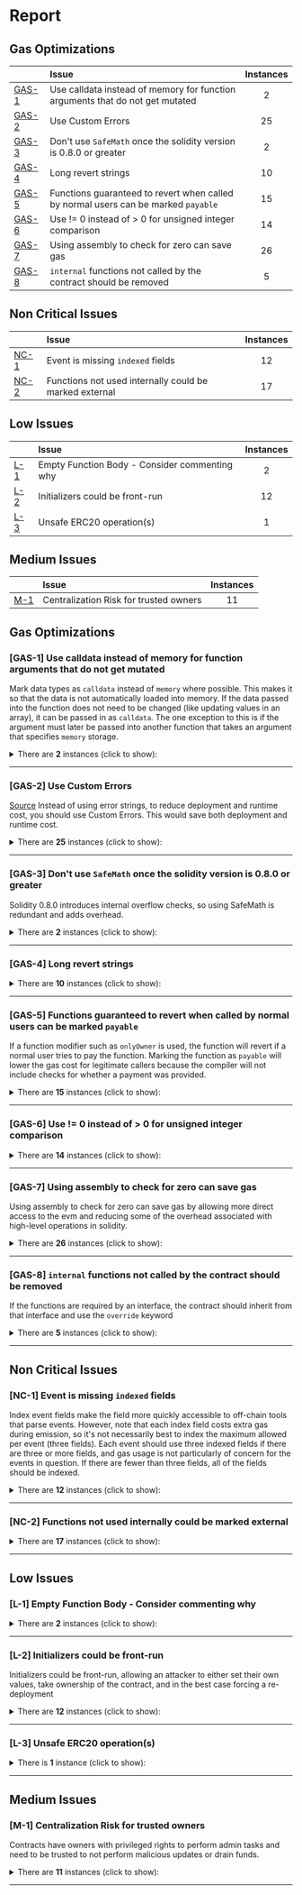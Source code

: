 # Report


## Gas Optimizations


| |Issue|Instances|
|-|:-|:-:|
| [GAS-1](#GAS-1) | Use calldata instead of memory for function arguments that do not get mutated | 2 |
| [GAS-2](#GAS-2) | Use Custom Errors | 25 |
| [GAS-3](#GAS-3) | Don't use `SafeMath` once the solidity version is 0.8.0 or greater | 2 |
| [GAS-4](#GAS-4) | Long revert strings | 10 |
| [GAS-5](#GAS-5) | Functions guaranteed to revert when called by normal users can be marked `payable` | 15 |
| [GAS-6](#GAS-6) | Use != 0 instead of > 0 for unsigned integer comparison | 14 |
| [GAS-7](#GAS-7) | Using assembly to check for zero can save gas | 26 |
| [GAS-8](#GAS-8) | `internal` functions not called by the contract should be removed | 5 |


## Non Critical Issues


| |Issue|Instances|
|-|:-|:-:|
| [NC-1](#NC-1) | Event is missing `indexed` fields | 12 |
| [NC-2](#NC-2) | Functions not used internally could be marked external | 17 |


## Low Issues


| |Issue|Instances|
|-|:-|:-:|
| [L-1](#L-1) | Empty Function Body - Consider commenting why | 2 |
| [L-2](#L-2) | Initializers could be front-run | 12 |
| [L-3](#L-3) | Unsafe ERC20 operation(s) | 1 |


## Medium Issues


| |Issue|Instances|
|-|:-|:-:|
| [M-1](#M-1) | Centralization Risk for trusted owners | 11 |



## Gas Optimizations


<a name="GAS-1"></a> 
### [GAS-1] Use calldata instead of memory for function arguments that do not get mutated
Mark data types as `calldata` instead of `memory` where possible. This makes it so that the data is not automatically loaded into memory. If the data passed into the function does not need to be changed (like updating values in an array), it can be passed in as `calldata`. The one exception to this is if the argument must later be passed into another function that takes an argument that specifies `memory` storage.

<details>

<summary>
There are <b>2</b> instances (click to show):
</summary>

```solidity
File: contracts/treasury/Treasury.sol

18:         address[] memory proposers,

19:         address[] memory executors,

```
[#L18](https://github.com/code-423n4/2023-08-livepeer/blob/a3d801fa4690119b6f96aeb5508e58d752bda5bc/contracts/treasury/Treasury.sol#L18) [#L19](https://github.com/code-423n4/2023-08-livepeer/blob/a3d801fa4690119b6f96aeb5508e58d752bda5bc/contracts/treasury/Treasury.sol#L19) 

</details>

---

<a name="GAS-2"></a> 
### [GAS-2] Use Custom Errors
[Source](https://blog.soliditylang.org/2021/04/21/custom-errors/)
Instead of using error strings, to reduce deployment and runtime cost, you should use Custom Errors. This would save both deployment and runtime cost.

<details>

<summary>
There are <b>25</b> instances (click to show):
</summary>

```solidity
File: contracts/bonding/BondingManager.sol

253:         require(isValidUnbondingLock(msg.sender, _unbondingLockId), "invalid unbonding lock ID");

279:         require(_recipient != address(0), "invalid recipient");

281:         require(fees >= _amount, "insufficient fees to withdraw");

310:         require(isRegisteredTranscoder(_transcoder), "transcoder must be registered");

491:         require(!roundsManager().currentRoundLocked(), "can't update transcoder params, current round is locked");

492:         require(MathUtils.validPerc(_rewardCut), "invalid rewardCut percentage");

493:         require(MathUtils.validPerc(_feeShare), "invalid feeShare percentage");

494:         require(isRegisteredTranscoder(msg.sender), "transcoder must be registered");

563:                 require(_to != _owner, "INVALID_DELEGATE");

565:                 require(currentDelegate == _to, "INVALID_DELEGATE_CHANGE");

582:             require(!isRegisteredTranscoder(_owner), "registered transcoders can't delegate towards other addresses");

606:         require(delegationAmount > 0, "delegation amount must be greater than 0");

722:             require(oldDelDelegate != _delegator, "INVALID_DELEGATOR");

750:         require(delegatorStatus(msg.sender) == DelegatorStatus.Bonded, "caller must be bonded");

754:         require(_amount > 0, "unbond amount must be greater than 0");

755:         require(_amount <= del.bondedAmount, "amount is greater than bonded amount");

801:         require(delegatorStatus(msg.sender) != DelegatorStatus.Unbonded, "caller must be bonded");

824:         require(delegatorStatus(msg.sender) == DelegatorStatus.Unbonded, "caller must be unbonded");

850:         require(isActiveTranscoder(msg.sender), "caller must be an active transcoder");

1177:         require(PreciseMathUtils.validPerc(_cutRate), "_cutRate is invalid precise percentage");

1573:         require(isValidUnbondingLock(_delegator, _unbondingLockId), "invalid unbonding lock ID");

1652:         require(msg.sender == controller.getContract(keccak256("TicketBroker")), "caller must be TicketBroker");

1656:         require(msg.sender == controller.getContract(keccak256("RoundsManager")), "caller must be RoundsManager");

1660:         require(msg.sender == controller.getContract(keccak256("Verifier")), "caller must be Verifier");

1664:         require(roundsManager().currentRoundInitialized(), "current round is not initialized");

```
[#L253](https://github.com/code-423n4/2023-08-livepeer/blob/a3d801fa4690119b6f96aeb5508e58d752bda5bc/contracts/bonding/BondingManager.sol#L253) [#L279](https://github.com/code-423n4/2023-08-livepeer/blob/a3d801fa4690119b6f96aeb5508e58d752bda5bc/contracts/bonding/BondingManager.sol#L279) [#L281](https://github.com/code-423n4/2023-08-livepeer/blob/a3d801fa4690119b6f96aeb5508e58d752bda5bc/contracts/bonding/BondingManager.sol#L281) [#L310](https://github.com/code-423n4/2023-08-livepeer/blob/a3d801fa4690119b6f96aeb5508e58d752bda5bc/contracts/bonding/BondingManager.sol#L310) [#L491](https://github.com/code-423n4/2023-08-livepeer/blob/a3d801fa4690119b6f96aeb5508e58d752bda5bc/contracts/bonding/BondingManager.sol#L491) [#L492](https://github.com/code-423n4/2023-08-livepeer/blob/a3d801fa4690119b6f96aeb5508e58d752bda5bc/contracts/bonding/BondingManager.sol#L492) [#L493](https://github.com/code-423n4/2023-08-livepeer/blob/a3d801fa4690119b6f96aeb5508e58d752bda5bc/contracts/bonding/BondingManager.sol#L493) [#L494](https://github.com/code-423n4/2023-08-livepeer/blob/a3d801fa4690119b6f96aeb5508e58d752bda5bc/contracts/bonding/BondingManager.sol#L494) [#L563](https://github.com/code-423n4/2023-08-livepeer/blob/a3d801fa4690119b6f96aeb5508e58d752bda5bc/contracts/bonding/BondingManager.sol#L563) [#L565](https://github.com/code-423n4/2023-08-livepeer/blob/a3d801fa4690119b6f96aeb5508e58d752bda5bc/contracts/bonding/BondingManager.sol#L565) [#L582](https://github.com/code-423n4/2023-08-livepeer/blob/a3d801fa4690119b6f96aeb5508e58d752bda5bc/contracts/bonding/BondingManager.sol#L582) [#L606](https://github.com/code-423n4/2023-08-livepeer/blob/a3d801fa4690119b6f96aeb5508e58d752bda5bc/contracts/bonding/BondingManager.sol#L606) [#L722](https://github.com/code-423n4/2023-08-livepeer/blob/a3d801fa4690119b6f96aeb5508e58d752bda5bc/contracts/bonding/BondingManager.sol#L722) [#L750](https://github.com/code-423n4/2023-08-livepeer/blob/a3d801fa4690119b6f96aeb5508e58d752bda5bc/contracts/bonding/BondingManager.sol#L750) [#L754](https://github.com/code-423n4/2023-08-livepeer/blob/a3d801fa4690119b6f96aeb5508e58d752bda5bc/contracts/bonding/BondingManager.sol#L754) [#L755](https://github.com/code-423n4/2023-08-livepeer/blob/a3d801fa4690119b6f96aeb5508e58d752bda5bc/contracts/bonding/BondingManager.sol#L755) [#L801](https://github.com/code-423n4/2023-08-livepeer/blob/a3d801fa4690119b6f96aeb5508e58d752bda5bc/contracts/bonding/BondingManager.sol#L801) [#L824](https://github.com/code-423n4/2023-08-livepeer/blob/a3d801fa4690119b6f96aeb5508e58d752bda5bc/contracts/bonding/BondingManager.sol#L824) [#L850](https://github.com/code-423n4/2023-08-livepeer/blob/a3d801fa4690119b6f96aeb5508e58d752bda5bc/contracts/bonding/BondingManager.sol#L850) [#L1177](https://github.com/code-423n4/2023-08-livepeer/blob/a3d801fa4690119b6f96aeb5508e58d752bda5bc/contracts/bonding/BondingManager.sol#L1177) [#L1573](https://github.com/code-423n4/2023-08-livepeer/blob/a3d801fa4690119b6f96aeb5508e58d752bda5bc/contracts/bonding/BondingManager.sol#L1573) [#L1652](https://github.com/code-423n4/2023-08-livepeer/blob/a3d801fa4690119b6f96aeb5508e58d752bda5bc/contracts/bonding/BondingManager.sol#L1652) [#L1656](https://github.com/code-423n4/2023-08-livepeer/blob/a3d801fa4690119b6f96aeb5508e58d752bda5bc/contracts/bonding/BondingManager.sol#L1656) [#L1660](https://github.com/code-423n4/2023-08-livepeer/blob/a3d801fa4690119b6f96aeb5508e58d752bda5bc/contracts/bonding/BondingManager.sol#L1660) [#L1664](https://github.com/code-423n4/2023-08-livepeer/blob/a3d801fa4690119b6f96aeb5508e58d752bda5bc/contracts/bonding/BondingManager.sol#L1664) 

</details>

---

<a name="GAS-3"></a> 
### [GAS-3] Don't use `SafeMath` once the solidity version is 0.8.0 or greater
Solidity 0.8.0 introduces internal overflow checks, so using SafeMath is redundant and adds overhead.

<details>

<summary>
There are <b>2</b> instances (click to show):
</summary>

```solidity
File: contracts/bonding/BondingManager.sol

17: import "@openzeppelin/contracts/utils/math/SafeMath.sol";

```
[Link to code](https://github.com/code-423n4/2023-08-livepeer/blob/a3d801fa4690119b6f96aeb5508e58d752bda5bc/contracts/bonding/BondingManager.sol)

```solidity
File: contracts/bonding/libraries/EarningsPoolLIP36.sol

7: import "@openzeppelin/contracts/utils/math/SafeMath.sol";

```
[#L17](https://github.com/code-423n4/2023-08-livepeer/blob/a3d801fa4690119b6f96aeb5508e58d752bda5bc/contracts/bonding/libraries/EarningsPoolLIP36.sol#L17) [#L7](https://github.com/code-423n4/2023-08-livepeer/blob/a3d801fa4690119b6f96aeb5508e58d752bda5bc/contracts/bonding/libraries/EarningsPoolLIP36.sol#L7) 

</details>

---

<a name="GAS-4"></a> 
### [GAS-4] Long revert strings

<details>

<summary>
There are <b>10</b> instances (click to show):
</summary>

```solidity
File: contracts/bonding/BondingManager.sol

491:         require(!roundsManager().currentRoundLocked(), "can't update transcoder params, current round is locked");

582:             require(!isRegisteredTranscoder(_owner), "registered transcoders can't delegate towards other addresses");

606:         require(delegationAmount > 0, "delegation amount must be greater than 0");

754:         require(_amount > 0, "unbond amount must be greater than 0");

755:         require(_amount <= del.bondedAmount, "amount is greater than bonded amount");

850:         require(isActiveTranscoder(msg.sender), "caller must be an active transcoder");

1177:         require(PreciseMathUtils.validPerc(_cutRate), "_cutRate is invalid precise percentage");

1652:         require(msg.sender == controller.getContract(keccak256("TicketBroker")), "caller must be TicketBroker");

1656:         require(msg.sender == controller.getContract(keccak256("RoundsManager")), "caller must be RoundsManager");

1660:         require(msg.sender == controller.getContract(keccak256("Verifier")), "caller must be Verifier");

```
[#L491](https://github.com/code-423n4/2023-08-livepeer/blob/a3d801fa4690119b6f96aeb5508e58d752bda5bc/contracts/bonding/BondingManager.sol#L491) [#L582](https://github.com/code-423n4/2023-08-livepeer/blob/a3d801fa4690119b6f96aeb5508e58d752bda5bc/contracts/bonding/BondingManager.sol#L582) [#L606](https://github.com/code-423n4/2023-08-livepeer/blob/a3d801fa4690119b6f96aeb5508e58d752bda5bc/contracts/bonding/BondingManager.sol#L606) [#L754](https://github.com/code-423n4/2023-08-livepeer/blob/a3d801fa4690119b6f96aeb5508e58d752bda5bc/contracts/bonding/BondingManager.sol#L754) [#L755](https://github.com/code-423n4/2023-08-livepeer/blob/a3d801fa4690119b6f96aeb5508e58d752bda5bc/contracts/bonding/BondingManager.sol#L755) [#L850](https://github.com/code-423n4/2023-08-livepeer/blob/a3d801fa4690119b6f96aeb5508e58d752bda5bc/contracts/bonding/BondingManager.sol#L850) [#L1177](https://github.com/code-423n4/2023-08-livepeer/blob/a3d801fa4690119b6f96aeb5508e58d752bda5bc/contracts/bonding/BondingManager.sol#L1177) [#L1652](https://github.com/code-423n4/2023-08-livepeer/blob/a3d801fa4690119b6f96aeb5508e58d752bda5bc/contracts/bonding/BondingManager.sol#L1652) [#L1656](https://github.com/code-423n4/2023-08-livepeer/blob/a3d801fa4690119b6f96aeb5508e58d752bda5bc/contracts/bonding/BondingManager.sol#L1656) [#L1660](https://github.com/code-423n4/2023-08-livepeer/blob/a3d801fa4690119b6f96aeb5508e58d752bda5bc/contracts/bonding/BondingManager.sol#L1660) 

</details>

---

<a name="GAS-5"></a> 
### [GAS-5] Functions guaranteed to revert when called by normal users can be marked `payable`
If a function modifier such as `onlyOwner` is used, the function will revert if a normal user tries to pay the function. Marking the function as `payable` will lower the gas cost for legitimate callers because the compiler will not include checks for whether a payment was provided.

<details>

<summary>
There are <b>15</b> instances (click to show):
</summary>

```solidity
File: contracts/bonding/BondingManager.sol

155:     function setUnbondingPeriod(uint64 _unbondingPeriod) external onlyControllerOwner {

167:     function setTreasuryRewardCutRate(uint256 _cutRate) external onlyControllerOwner {

176:     function setTreasuryBalanceCeiling(uint256 _ceiling) external onlyControllerOwner {

186:     function setNumActiveTranscoders(uint256 _numActiveTranscoders) external onlyControllerOwner {

462:     function setCurrentRoundTotalActiveStake() external onlyRoundsManager {

1651:     function _onlyTicketBroker() internal view {

1655:     function _onlyRoundsManager() internal view {

1659:     function _onlyVerifier() internal view {

```
[Link to code](https://github.com/code-423n4/2023-08-livepeer/blob/a3d801fa4690119b6f96aeb5508e58d752bda5bc/contracts/bonding/BondingManager.sol)

```solidity
File: contracts/bonding/BondingVotes.sol

167:     function getPastVotes(address _account, uint256 _round) external view onlyPastRounds(_round) returns (uint256) {

194:     function getPastTotalSupply(uint256 _round) external view onlyPastRounds(_round) returns (uint256) {

218:     function delegatedAt(address _account, uint256 _round) external view onlyPastRounds(_round) returns (address) {

303:     function checkpointTotalActiveStake(uint256 _totalStake, uint256 _round) external virtual onlyBondingManager {

553:     function _onlyBondingManager() internal view {

```
[Link to code](https://github.com/code-423n4/2023-08-livepeer/blob/a3d801fa4690119b6f96aeb5508e58d752bda5bc/contracts/bonding/BondingVotes.sol)

```solidity
File: contracts/treasury/GovernorCountingOverridable.sol

64:     function __GovernorCountingOverridable_init(uint256 _quota) internal onlyInitializing {

68:     function __GovernorCountingOverridable_init_unchained(uint256 _quota) internal onlyInitializing {

```
[#L155](https://github.com/code-423n4/2023-08-livepeer/blob/a3d801fa4690119b6f96aeb5508e58d752bda5bc/contracts/treasury/GovernorCountingOverridable.sol#L155) [#L167](https://github.com/code-423n4/2023-08-livepeer/blob/a3d801fa4690119b6f96aeb5508e58d752bda5bc/contracts/treasury/GovernorCountingOverridable.sol#L167) [#L176](https://github.com/code-423n4/2023-08-livepeer/blob/a3d801fa4690119b6f96aeb5508e58d752bda5bc/contracts/treasury/GovernorCountingOverridable.sol#L176) [#L186](https://github.com/code-423n4/2023-08-livepeer/blob/a3d801fa4690119b6f96aeb5508e58d752bda5bc/contracts/treasury/GovernorCountingOverridable.sol#L186) [#L462](https://github.com/code-423n4/2023-08-livepeer/blob/a3d801fa4690119b6f96aeb5508e58d752bda5bc/contracts/treasury/GovernorCountingOverridable.sol#L462) [#L1651](https://github.com/code-423n4/2023-08-livepeer/blob/a3d801fa4690119b6f96aeb5508e58d752bda5bc/contracts/treasury/GovernorCountingOverridable.sol#L1651) [#L1655](https://github.com/code-423n4/2023-08-livepeer/blob/a3d801fa4690119b6f96aeb5508e58d752bda5bc/contracts/treasury/GovernorCountingOverridable.sol#L1655) [#L1659](https://github.com/code-423n4/2023-08-livepeer/blob/a3d801fa4690119b6f96aeb5508e58d752bda5bc/contracts/treasury/GovernorCountingOverridable.sol#L1659) [#L167](https://github.com/code-423n4/2023-08-livepeer/blob/a3d801fa4690119b6f96aeb5508e58d752bda5bc/contracts/treasury/GovernorCountingOverridable.sol#L167) [#L194](https://github.com/code-423n4/2023-08-livepeer/blob/a3d801fa4690119b6f96aeb5508e58d752bda5bc/contracts/treasury/GovernorCountingOverridable.sol#L194) [#L218](https://github.com/code-423n4/2023-08-livepeer/blob/a3d801fa4690119b6f96aeb5508e58d752bda5bc/contracts/treasury/GovernorCountingOverridable.sol#L218) [#L303](https://github.com/code-423n4/2023-08-livepeer/blob/a3d801fa4690119b6f96aeb5508e58d752bda5bc/contracts/treasury/GovernorCountingOverridable.sol#L303) [#L553](https://github.com/code-423n4/2023-08-livepeer/blob/a3d801fa4690119b6f96aeb5508e58d752bda5bc/contracts/treasury/GovernorCountingOverridable.sol#L553) [#L64](https://github.com/code-423n4/2023-08-livepeer/blob/a3d801fa4690119b6f96aeb5508e58d752bda5bc/contracts/treasury/GovernorCountingOverridable.sol#L64) [#L68](https://github.com/code-423n4/2023-08-livepeer/blob/a3d801fa4690119b6f96aeb5508e58d752bda5bc/contracts/treasury/GovernorCountingOverridable.sol#L68) 

</details>

---

<a name="GAS-6"></a> 
### [GAS-6] Use != 0 instead of > 0 for unsigned integer comparison

<details>

<summary>
There are <b>14</b> instances (click to show):
</summary>

```solidity
File: contracts/bonding/BondingManager.sol

402:         if (del.bondedAmount > 0) {

576:         } else if (currentBondedAmount > 0 && currentDelegate != _to) {

606:         require(delegationAmount > 0, "delegation amount must be greater than 0");

614:         if (_amount > 0) {

754:         require(_amount > 0, "unbond amount must be greater than 0");

871:         if (treasuryBalanceCeiling > 0) {

873:             if (treasuryBalance >= treasuryBalanceCeiling && nextRoundTreasuryRewardCutRate > 0) {

884:         if (treasuryRewards > 0) {

1158:         return d.delegateAddress == _transcoder && d.bondedAmount > 0;

1169:         return delegators[_delegator].unbondingLocks[_unbondingLockId].withdrawRound > 0;

```
[Link to code](https://github.com/code-423n4/2023-08-livepeer/blob/a3d801fa4690119b6f96aeb5508e58d752bda5bc/contracts/bonding/BondingManager.sol)

```solidity
File: contracts/bonding/BondingVotes.sol

316:         return bondingCheckpoints[_account].startRounds.length > 0;

331:         if (exactCheckpoint > 0) {

436:         if (bond.bondedAmount > 0) {

507:         if (rewardRound > 0) {

```
[#L402](https://github.com/code-423n4/2023-08-livepeer/blob/a3d801fa4690119b6f96aeb5508e58d752bda5bc/contracts/bonding/BondingVotes.sol#L402) [#L576](https://github.com/code-423n4/2023-08-livepeer/blob/a3d801fa4690119b6f96aeb5508e58d752bda5bc/contracts/bonding/BondingVotes.sol#L576) [#L606](https://github.com/code-423n4/2023-08-livepeer/blob/a3d801fa4690119b6f96aeb5508e58d752bda5bc/contracts/bonding/BondingVotes.sol#L606) [#L614](https://github.com/code-423n4/2023-08-livepeer/blob/a3d801fa4690119b6f96aeb5508e58d752bda5bc/contracts/bonding/BondingVotes.sol#L614) [#L754](https://github.com/code-423n4/2023-08-livepeer/blob/a3d801fa4690119b6f96aeb5508e58d752bda5bc/contracts/bonding/BondingVotes.sol#L754) [#L871](https://github.com/code-423n4/2023-08-livepeer/blob/a3d801fa4690119b6f96aeb5508e58d752bda5bc/contracts/bonding/BondingVotes.sol#L871) [#L873](https://github.com/code-423n4/2023-08-livepeer/blob/a3d801fa4690119b6f96aeb5508e58d752bda5bc/contracts/bonding/BondingVotes.sol#L873) [#L884](https://github.com/code-423n4/2023-08-livepeer/blob/a3d801fa4690119b6f96aeb5508e58d752bda5bc/contracts/bonding/BondingVotes.sol#L884) [#L1158](https://github.com/code-423n4/2023-08-livepeer/blob/a3d801fa4690119b6f96aeb5508e58d752bda5bc/contracts/bonding/BondingVotes.sol#L1158) [#L1169](https://github.com/code-423n4/2023-08-livepeer/blob/a3d801fa4690119b6f96aeb5508e58d752bda5bc/contracts/bonding/BondingVotes.sol#L1169) [#L316](https://github.com/code-423n4/2023-08-livepeer/blob/a3d801fa4690119b6f96aeb5508e58d752bda5bc/contracts/bonding/BondingVotes.sol#L316) [#L331](https://github.com/code-423n4/2023-08-livepeer/blob/a3d801fa4690119b6f96aeb5508e58d752bda5bc/contracts/bonding/BondingVotes.sol#L331) [#L436](https://github.com/code-423n4/2023-08-livepeer/blob/a3d801fa4690119b6f96aeb5508e58d752bda5bc/contracts/bonding/BondingVotes.sol#L436) [#L507](https://github.com/code-423n4/2023-08-livepeer/blob/a3d801fa4690119b6f96aeb5508e58d752bda5bc/contracts/bonding/BondingVotes.sol#L507) 

</details>

---

<a name="GAS-7"></a> 
### [GAS-7] Using assembly to check for zero can save gas
Using assembly to check for zero can save gas by allowing more direct access to the evm and reducing some of the overhead associated with high-level operations in solidity.

<details>

<summary>
There are <b>26</b> instances (click to show):
</summary>

```solidity
File: contracts/bonding/BondingManager.sol

279:         require(_recipient != address(0), "invalid recipient");

343:         if (prevEarningsPool.cumulativeRewardFactor == 0 && lastRewardRound == currentRound) {

424:             if (_finder != address(0)) {

595:             if (currPool.cumulativeRewardFactor == 0) {

599:             if (currPool.cumulativeFeeFactor == 0) {

719:         if (newDel.delegateAddress == address(0) && newDel.bondedAmount == 0) {

719:         if (newDel.delegateAddress == address(0) && newDel.bondedAmount == 0) {

769:         if (del.bondedAmount == 0) {

959:         if (del.bondedAmount == 0) {

1215:         if (pool.cumulativeRewardFactor == 0 && lastRewardRound < _round) {

1221:         if (pool.cumulativeFeeFactor == 0 && lastFeeRound < _round) {

1512:         if (del.delegateAddress != address(0)) {

1520:             if (endEarningsPool.cumulativeRewardFactor == 0) {

1527:             if (endEarningsPool.cumulativeFeeFactor == 0) {

```
[Link to code](https://github.com/code-423n4/2023-08-livepeer/blob/a3d801fa4690119b6f96aeb5508e58d752bda5bc/contracts/bonding/BondingManager.sol)

```solidity
File: contracts/bonding/BondingVotes.sol

98:             revert FutureLookup(_round, currentRound == 0 ? 0 : currentRound - 1);

337:         if (upper == 0) {

372:         if (bond.bondedAmount == 0) {

510:             if (pool.cumulativeRewardFactor == 0) {

```
[Link to code](https://github.com/code-423n4/2023-08-livepeer/blob/a3d801fa4690119b6f96aeb5508e58d752bda5bc/contracts/bonding/BondingVotes.sol)

```solidity
File: contracts/bonding/libraries/EarningsPoolLIP36.sol

24:         uint256 prevCumulativeRewardFactor = _prevEarningsPool.cumulativeRewardFactor != 0

29:         if (earningsPool.cumulativeFeeFactor == 0) {

52:         uint256 prevCumulativeRewardFactor = _prevEarningsPool.cumulativeRewardFactor != 0

78:         if (_startPool.cumulativeRewardFactor == 0) {

83:         if (_endPool.cumulativeRewardFactor == 0) {

```
[Link to code](https://github.com/code-423n4/2023-08-livepeer/blob/a3d801fa4690119b6f96aeb5508e58d752bda5bc/contracts/bonding/libraries/EarningsPoolLIP36.sol)

```solidity
File: contracts/bonding/libraries/SortedArrays.sol

30:         if (len == 0) {

49:         if (upperIdx == 0) {

65:         if (array.length == 0) {

```
[#L279](https://github.com/code-423n4/2023-08-livepeer/blob/a3d801fa4690119b6f96aeb5508e58d752bda5bc/contracts/bonding/libraries/SortedArrays.sol#L279) [#L343](https://github.com/code-423n4/2023-08-livepeer/blob/a3d801fa4690119b6f96aeb5508e58d752bda5bc/contracts/bonding/libraries/SortedArrays.sol#L343) [#L424](https://github.com/code-423n4/2023-08-livepeer/blob/a3d801fa4690119b6f96aeb5508e58d752bda5bc/contracts/bonding/libraries/SortedArrays.sol#L424) [#L595](https://github.com/code-423n4/2023-08-livepeer/blob/a3d801fa4690119b6f96aeb5508e58d752bda5bc/contracts/bonding/libraries/SortedArrays.sol#L595) [#L599](https://github.com/code-423n4/2023-08-livepeer/blob/a3d801fa4690119b6f96aeb5508e58d752bda5bc/contracts/bonding/libraries/SortedArrays.sol#L599) [#L719](https://github.com/code-423n4/2023-08-livepeer/blob/a3d801fa4690119b6f96aeb5508e58d752bda5bc/contracts/bonding/libraries/SortedArrays.sol#L719) [#L719](https://github.com/code-423n4/2023-08-livepeer/blob/a3d801fa4690119b6f96aeb5508e58d752bda5bc/contracts/bonding/libraries/SortedArrays.sol#L719) [#L769](https://github.com/code-423n4/2023-08-livepeer/blob/a3d801fa4690119b6f96aeb5508e58d752bda5bc/contracts/bonding/libraries/SortedArrays.sol#L769) [#L959](https://github.com/code-423n4/2023-08-livepeer/blob/a3d801fa4690119b6f96aeb5508e58d752bda5bc/contracts/bonding/libraries/SortedArrays.sol#L959) [#L1215](https://github.com/code-423n4/2023-08-livepeer/blob/a3d801fa4690119b6f96aeb5508e58d752bda5bc/contracts/bonding/libraries/SortedArrays.sol#L1215) [#L1221](https://github.com/code-423n4/2023-08-livepeer/blob/a3d801fa4690119b6f96aeb5508e58d752bda5bc/contracts/bonding/libraries/SortedArrays.sol#L1221) [#L1512](https://github.com/code-423n4/2023-08-livepeer/blob/a3d801fa4690119b6f96aeb5508e58d752bda5bc/contracts/bonding/libraries/SortedArrays.sol#L1512) [#L1520](https://github.com/code-423n4/2023-08-livepeer/blob/a3d801fa4690119b6f96aeb5508e58d752bda5bc/contracts/bonding/libraries/SortedArrays.sol#L1520) [#L1527](https://github.com/code-423n4/2023-08-livepeer/blob/a3d801fa4690119b6f96aeb5508e58d752bda5bc/contracts/bonding/libraries/SortedArrays.sol#L1527) [#L98](https://github.com/code-423n4/2023-08-livepeer/blob/a3d801fa4690119b6f96aeb5508e58d752bda5bc/contracts/bonding/libraries/SortedArrays.sol#L98) [#L337](https://github.com/code-423n4/2023-08-livepeer/blob/a3d801fa4690119b6f96aeb5508e58d752bda5bc/contracts/bonding/libraries/SortedArrays.sol#L337) [#L372](https://github.com/code-423n4/2023-08-livepeer/blob/a3d801fa4690119b6f96aeb5508e58d752bda5bc/contracts/bonding/libraries/SortedArrays.sol#L372) [#L510](https://github.com/code-423n4/2023-08-livepeer/blob/a3d801fa4690119b6f96aeb5508e58d752bda5bc/contracts/bonding/libraries/SortedArrays.sol#L510) [#L24](https://github.com/code-423n4/2023-08-livepeer/blob/a3d801fa4690119b6f96aeb5508e58d752bda5bc/contracts/bonding/libraries/SortedArrays.sol#L24) [#L29](https://github.com/code-423n4/2023-08-livepeer/blob/a3d801fa4690119b6f96aeb5508e58d752bda5bc/contracts/bonding/libraries/SortedArrays.sol#L29) [#L52](https://github.com/code-423n4/2023-08-livepeer/blob/a3d801fa4690119b6f96aeb5508e58d752bda5bc/contracts/bonding/libraries/SortedArrays.sol#L52) [#L78](https://github.com/code-423n4/2023-08-livepeer/blob/a3d801fa4690119b6f96aeb5508e58d752bda5bc/contracts/bonding/libraries/SortedArrays.sol#L78) [#L83](https://github.com/code-423n4/2023-08-livepeer/blob/a3d801fa4690119b6f96aeb5508e58d752bda5bc/contracts/bonding/libraries/SortedArrays.sol#L83) [#L30](https://github.com/code-423n4/2023-08-livepeer/blob/a3d801fa4690119b6f96aeb5508e58d752bda5bc/contracts/bonding/libraries/SortedArrays.sol#L30) [#L49](https://github.com/code-423n4/2023-08-livepeer/blob/a3d801fa4690119b6f96aeb5508e58d752bda5bc/contracts/bonding/libraries/SortedArrays.sol#L49) [#L65](https://github.com/code-423n4/2023-08-livepeer/blob/a3d801fa4690119b6f96aeb5508e58d752bda5bc/contracts/bonding/libraries/SortedArrays.sol#L65) 

</details>

---

<a name="GAS-8"></a> 
### [GAS-8] `internal` functions not called by the contract should be removed
If the functions are required by an interface, the contract should inherit from that interface and use the `override` keyword

<details>

<summary>
There are <b>5</b> instances (click to show):
</summary>

```solidity
File: contracts/bonding/libraries/EarningsPoolLIP36.sol

18:     function updateCumulativeFeeFactor(

47:     function updateCumulativeRewardFactor(

71:     function delegatorCumulativeStakeAndFees(

```
[Link to code](https://github.com/code-423n4/2023-08-livepeer/blob/a3d801fa4690119b6f96aeb5508e58d752bda5bc/contracts/bonding/libraries/EarningsPoolLIP36.sol)

```solidity
File: contracts/bonding/libraries/SortedArrays.sol

28:     function findLowerBound(uint256[] storage _array, uint256 _val) internal view returns (uint256) {

64:     function pushSorted(uint256[] storage array, uint256 val) internal {

```
[#L18](https://github.com/code-423n4/2023-08-livepeer/blob/a3d801fa4690119b6f96aeb5508e58d752bda5bc/contracts/bonding/libraries/SortedArrays.sol#L18) [#L47](https://github.com/code-423n4/2023-08-livepeer/blob/a3d801fa4690119b6f96aeb5508e58d752bda5bc/contracts/bonding/libraries/SortedArrays.sol#L47) [#L71](https://github.com/code-423n4/2023-08-livepeer/blob/a3d801fa4690119b6f96aeb5508e58d752bda5bc/contracts/bonding/libraries/SortedArrays.sol#L71) [#L28](https://github.com/code-423n4/2023-08-livepeer/blob/a3d801fa4690119b6f96aeb5508e58d752bda5bc/contracts/bonding/libraries/SortedArrays.sol#L28) [#L64](https://github.com/code-423n4/2023-08-livepeer/blob/a3d801fa4690119b6f96aeb5508e58d752bda5bc/contracts/bonding/libraries/SortedArrays.sol#L64) 

</details>

---


## Non Critical Issues


<a name="NC-1"></a> 
### [NC-1] Event is missing `indexed` fields
Index event fields make the field more quickly accessible to off-chain tools that parse events. However, note that each index field costs extra gas during emission, so it's not necessarily best to index the maximum allowed per event (three fields). Each event should use three indexed fields if there are three or more fields, and gas usage is not particularly of concern for the events in question. If there are fewer than three fields, all of the fields should be indexed.

<details>

<summary>
There are <b>12</b> instances (click to show):
</summary>

```solidity
File: contracts/bonding/IBondingManager.sol

9:     event TranscoderUpdate(address indexed transcoder, uint256 rewardCut, uint256 feeShare);

10:     event TranscoderActivated(address indexed transcoder, uint256 activationRound);

11:     event TranscoderDeactivated(address indexed transcoder, uint256 deactivationRound);

12:     event TranscoderSlashed(address indexed transcoder, address finder, uint256 penalty, uint256 finderReward);

13:     event Reward(address indexed transcoder, uint256 amount);

14:     event TreasuryReward(address indexed transcoder, address treasury, uint256 amount);

22:     event Unbond(

29:     event Rebond(address indexed delegate, address indexed delegator, uint256 unbondingLockId, uint256 amount);

30:     event TransferBond(

37:     event WithdrawStake(address indexed delegator, uint256 unbondingLockId, uint256 amount, uint256 withdrawRound);

38:     event WithdrawFees(address indexed delegator, address recipient, uint256 amount);

39:     event EarningsClaimed(

```
[#L9](https://github.com/code-423n4/2023-08-livepeer/blob/a3d801fa4690119b6f96aeb5508e58d752bda5bc/contracts/bonding/IBondingManager.sol#L9) [#L10](https://github.com/code-423n4/2023-08-livepeer/blob/a3d801fa4690119b6f96aeb5508e58d752bda5bc/contracts/bonding/IBondingManager.sol#L10) [#L11](https://github.com/code-423n4/2023-08-livepeer/blob/a3d801fa4690119b6f96aeb5508e58d752bda5bc/contracts/bonding/IBondingManager.sol#L11) [#L12](https://github.com/code-423n4/2023-08-livepeer/blob/a3d801fa4690119b6f96aeb5508e58d752bda5bc/contracts/bonding/IBondingManager.sol#L12) [#L13](https://github.com/code-423n4/2023-08-livepeer/blob/a3d801fa4690119b6f96aeb5508e58d752bda5bc/contracts/bonding/IBondingManager.sol#L13) [#L14](https://github.com/code-423n4/2023-08-livepeer/blob/a3d801fa4690119b6f96aeb5508e58d752bda5bc/contracts/bonding/IBondingManager.sol#L14) [#L22](https://github.com/code-423n4/2023-08-livepeer/blob/a3d801fa4690119b6f96aeb5508e58d752bda5bc/contracts/bonding/IBondingManager.sol#L22) [#L29](https://github.com/code-423n4/2023-08-livepeer/blob/a3d801fa4690119b6f96aeb5508e58d752bda5bc/contracts/bonding/IBondingManager.sol#L29) [#L30](https://github.com/code-423n4/2023-08-livepeer/blob/a3d801fa4690119b6f96aeb5508e58d752bda5bc/contracts/bonding/IBondingManager.sol#L30) [#L37](https://github.com/code-423n4/2023-08-livepeer/blob/a3d801fa4690119b6f96aeb5508e58d752bda5bc/contracts/bonding/IBondingManager.sol#L37) [#L38](https://github.com/code-423n4/2023-08-livepeer/blob/a3d801fa4690119b6f96aeb5508e58d752bda5bc/contracts/bonding/IBondingManager.sol#L38) [#L39](https://github.com/code-423n4/2023-08-livepeer/blob/a3d801fa4690119b6f96aeb5508e58d752bda5bc/contracts/bonding/IBondingManager.sol#L39) 

</details>

---

<a name="NC-2"></a> 
### [NC-2] Functions not used internally could be marked external

<details>

<summary>
There are <b>17</b> instances (click to show):
</summary>

```solidity
File: contracts/bonding/BondingManager.sol

679:     function transferBond(

908:     function pendingStake(address _delegator, uint256 _endRound) public view returns (uint256) {

923:     function pendingFees(address _delegator, uint256 _endRound) public view returns (uint256) {

946:     function transcoderStatus(address _transcoder) public view returns (TranscoderStatus) {

987:     function getTranscoder(address _transcoder)

1027:     function getTranscoderEarningsPoolForRound(address _transcoder, uint256 _round)

1058:     function getDelegator(address _delegator)

1089:     function getDelegatorUnbondingLock(address _delegator, uint256 _unbondingLockId)

1103:     function getTranscoderPoolMaxSize() public view returns (uint256) {

1111:     function getTranscoderPoolSize() public view returns (uint256) {

1119:     function getFirstTranscoderInPool() public view returns (address) {

1128:     function getNextTranscoderInPool(address _transcoder) public view returns (address) {

1136:     function getTotalBonded() public view returns (uint256) {

```
[Link to code](https://github.com/code-423n4/2023-08-livepeer/blob/a3d801fa4690119b6f96aeb5508e58d752bda5bc/contracts/bonding/BondingManager.sol)

```solidity
File: contracts/treasury/LivepeerGovernor.sol

54:     function initialize(

114:     function proposalThreshold()

123:     function state(uint256 proposalId)

160:     function supportsInterface(bytes4 interfaceId)

```
[#L679](https://github.com/code-423n4/2023-08-livepeer/blob/a3d801fa4690119b6f96aeb5508e58d752bda5bc/contracts/treasury/LivepeerGovernor.sol#L679) [#L908](https://github.com/code-423n4/2023-08-livepeer/blob/a3d801fa4690119b6f96aeb5508e58d752bda5bc/contracts/treasury/LivepeerGovernor.sol#L908) [#L923](https://github.com/code-423n4/2023-08-livepeer/blob/a3d801fa4690119b6f96aeb5508e58d752bda5bc/contracts/treasury/LivepeerGovernor.sol#L923) [#L946](https://github.com/code-423n4/2023-08-livepeer/blob/a3d801fa4690119b6f96aeb5508e58d752bda5bc/contracts/treasury/LivepeerGovernor.sol#L946) [#L987](https://github.com/code-423n4/2023-08-livepeer/blob/a3d801fa4690119b6f96aeb5508e58d752bda5bc/contracts/treasury/LivepeerGovernor.sol#L987) [#L1027](https://github.com/code-423n4/2023-08-livepeer/blob/a3d801fa4690119b6f96aeb5508e58d752bda5bc/contracts/treasury/LivepeerGovernor.sol#L1027) [#L1058](https://github.com/code-423n4/2023-08-livepeer/blob/a3d801fa4690119b6f96aeb5508e58d752bda5bc/contracts/treasury/LivepeerGovernor.sol#L1058) [#L1089](https://github.com/code-423n4/2023-08-livepeer/blob/a3d801fa4690119b6f96aeb5508e58d752bda5bc/contracts/treasury/LivepeerGovernor.sol#L1089) [#L1103](https://github.com/code-423n4/2023-08-livepeer/blob/a3d801fa4690119b6f96aeb5508e58d752bda5bc/contracts/treasury/LivepeerGovernor.sol#L1103) [#L1111](https://github.com/code-423n4/2023-08-livepeer/blob/a3d801fa4690119b6f96aeb5508e58d752bda5bc/contracts/treasury/LivepeerGovernor.sol#L1111) [#L1119](https://github.com/code-423n4/2023-08-livepeer/blob/a3d801fa4690119b6f96aeb5508e58d752bda5bc/contracts/treasury/LivepeerGovernor.sol#L1119) [#L1128](https://github.com/code-423n4/2023-08-livepeer/blob/a3d801fa4690119b6f96aeb5508e58d752bda5bc/contracts/treasury/LivepeerGovernor.sol#L1128) [#L1136](https://github.com/code-423n4/2023-08-livepeer/blob/a3d801fa4690119b6f96aeb5508e58d752bda5bc/contracts/treasury/LivepeerGovernor.sol#L1136) [#L54](https://github.com/code-423n4/2023-08-livepeer/blob/a3d801fa4690119b6f96aeb5508e58d752bda5bc/contracts/treasury/LivepeerGovernor.sol#L54) [#L114](https://github.com/code-423n4/2023-08-livepeer/blob/a3d801fa4690119b6f96aeb5508e58d752bda5bc/contracts/treasury/LivepeerGovernor.sol#L114) [#L123](https://github.com/code-423n4/2023-08-livepeer/blob/a3d801fa4690119b6f96aeb5508e58d752bda5bc/contracts/treasury/LivepeerGovernor.sol#L123) [#L160](https://github.com/code-423n4/2023-08-livepeer/blob/a3d801fa4690119b6f96aeb5508e58d752bda5bc/contracts/treasury/LivepeerGovernor.sol#L160) 

</details>

---


## Low Issues


<a name="L-1"></a> 
### [L-1] Empty Function Body - Consider commenting why

<details>

<summary>
There are <b>2</b> instances (click to show):
</summary>

```solidity
File: contracts/bonding/BondingManager.sol

149:     constructor(address _controller) Manager(_controller) {}

```
[Link to code](https://github.com/code-423n4/2023-08-livepeer/blob/a3d801fa4690119b6f96aeb5508e58d752bda5bc/contracts/bonding/BondingManager.sol)

```solidity
File: contracts/bonding/BondingVotes.sol

107:     constructor(address _controller) Manager(_controller) {}

```
[#L149](https://github.com/code-423n4/2023-08-livepeer/blob/a3d801fa4690119b6f96aeb5508e58d752bda5bc/contracts/bonding/BondingVotes.sol#L149) [#L107](https://github.com/code-423n4/2023-08-livepeer/blob/a3d801fa4690119b6f96aeb5508e58d752bda5bc/contracts/bonding/BondingVotes.sol#L107) 

</details>

---

<a name="L-2"></a> 
### [L-2] Initializers could be front-run
Initializers could be front-run, allowing an attacker to either set their own values, take ownership of the contract, and in the best case forcing a re-deployment

<details>

<summary>
There are <b>12</b> instances (click to show):
</summary>

```solidity
File: contracts/treasury/GovernorCountingOverridable.sol

64:     function __GovernorCountingOverridable_init(uint256 _quota) internal onlyInitializing {

```
[Link to code](https://github.com/code-423n4/2023-08-livepeer/blob/a3d801fa4690119b6f96aeb5508e58d752bda5bc/contracts/treasury/GovernorCountingOverridable.sol)

```solidity
File: contracts/treasury/LivepeerGovernor.sol

54:     function initialize(

60:     ) public initializer {

61:         __Governor_init("LivepeerGovernor");

62:         __GovernorSettings_init(initialVotingDelay, initialVotingPeriod, initialProposalThreshold);

63:         __GovernorTimelockControl_init(treasury());

67:         __GovernorVotes_init(votes());

69:         __GovernorVotesQuorumFraction_init(initialQuorum);

71:         __GovernorCountingOverridable_init(quota);

```
[Link to code](https://github.com/code-423n4/2023-08-livepeer/blob/a3d801fa4690119b6f96aeb5508e58d752bda5bc/contracts/treasury/LivepeerGovernor.sol)

```solidity
File: contracts/treasury/Treasury.sol

16:     function initialize(

21:     ) external initializer {

22:         __TimelockController_init(minDelay, proposers, executors, admin);

```
[#L64](https://github.com/code-423n4/2023-08-livepeer/blob/a3d801fa4690119b6f96aeb5508e58d752bda5bc/contracts/treasury/Treasury.sol#L64) [#L54](https://github.com/code-423n4/2023-08-livepeer/blob/a3d801fa4690119b6f96aeb5508e58d752bda5bc/contracts/treasury/Treasury.sol#L54) [#L60](https://github.com/code-423n4/2023-08-livepeer/blob/a3d801fa4690119b6f96aeb5508e58d752bda5bc/contracts/treasury/Treasury.sol#L60) [#L61](https://github.com/code-423n4/2023-08-livepeer/blob/a3d801fa4690119b6f96aeb5508e58d752bda5bc/contracts/treasury/Treasury.sol#L61) [#L62](https://github.com/code-423n4/2023-08-livepeer/blob/a3d801fa4690119b6f96aeb5508e58d752bda5bc/contracts/treasury/Treasury.sol#L62) [#L63](https://github.com/code-423n4/2023-08-livepeer/blob/a3d801fa4690119b6f96aeb5508e58d752bda5bc/contracts/treasury/Treasury.sol#L63) [#L67](https://github.com/code-423n4/2023-08-livepeer/blob/a3d801fa4690119b6f96aeb5508e58d752bda5bc/contracts/treasury/Treasury.sol#L67) [#L69](https://github.com/code-423n4/2023-08-livepeer/blob/a3d801fa4690119b6f96aeb5508e58d752bda5bc/contracts/treasury/Treasury.sol#L69) [#L71](https://github.com/code-423n4/2023-08-livepeer/blob/a3d801fa4690119b6f96aeb5508e58d752bda5bc/contracts/treasury/Treasury.sol#L71) [#L16](https://github.com/code-423n4/2023-08-livepeer/blob/a3d801fa4690119b6f96aeb5508e58d752bda5bc/contracts/treasury/Treasury.sol#L16) [#L21](https://github.com/code-423n4/2023-08-livepeer/blob/a3d801fa4690119b6f96aeb5508e58d752bda5bc/contracts/treasury/Treasury.sol#L21) [#L22](https://github.com/code-423n4/2023-08-livepeer/blob/a3d801fa4690119b6f96aeb5508e58d752bda5bc/contracts/treasury/Treasury.sol#L22) 

</details>

---

<a name="L-3"></a> 
### [L-3] Unsafe ERC20 operation(s)

<details>

<summary>
There is <b>1</b> instance (click to show):
</summary>

```solidity
File: contracts/bonding/BondingManager.sol

616:             livepeerToken().transferFrom(msg.sender, address(minter()), _amount);

```
[#L616](https://github.com/code-423n4/2023-08-livepeer/blob/a3d801fa4690119b6f96aeb5508e58d752bda5bc/contracts/bonding/BondingManager.sol#L616) 

</details>

---


## Medium Issues


<a name="M-1"></a> 
### [M-1] Centralization Risk for trusted owners
Contracts have owners with privileged rights to perform admin tasks and need to be trusted to not perform malicious updates or drain funds.

<details>

<summary>
There are <b>11</b> instances (click to show):
</summary>

```solidity
File: contracts/bonding/BondingManager.sol

155:     function setUnbondingPeriod(uint64 _unbondingPeriod) external onlyControllerOwner {

167:     function setTreasuryRewardCutRate(uint256 _cutRate) external onlyControllerOwner {

176:     function setTreasuryBalanceCeiling(uint256 _ceiling) external onlyControllerOwner {

186:     function setNumActiveTranscoders(uint256 _numActiveTranscoders) external onlyControllerOwner {

306:     ) external whenSystemNotPaused onlyTicketBroker {

399:     ) external whenSystemNotPaused onlyVerifier autoClaimEarnings(_transcoder) autoCheckpoint(_transcoder) {

462:     function setCurrentRoundTotalActiveStake() external onlyRoundsManager {

```
[Link to code](https://github.com/code-423n4/2023-08-livepeer/blob/a3d801fa4690119b6f96aeb5508e58d752bda5bc/contracts/bonding/BondingManager.sol)

```solidity
File: contracts/bonding/BondingVotes.sol

266:     ) external virtual onlyBondingManager {

303:     function checkpointTotalActiveStake(uint256 _totalStake, uint256 _round) external virtual onlyBondingManager {

```
[Link to code](https://github.com/code-423n4/2023-08-livepeer/blob/a3d801fa4690119b6f96aeb5508e58d752bda5bc/contracts/bonding/BondingVotes.sol)

```solidity
File: contracts/treasury/GovernorCountingOverridable.sol

64:     function __GovernorCountingOverridable_init(uint256 _quota) internal onlyInitializing {

68:     function __GovernorCountingOverridable_init_unchained(uint256 _quota) internal onlyInitializing {

```
[#L155](https://github.com/code-423n4/2023-08-livepeer/blob/a3d801fa4690119b6f96aeb5508e58d752bda5bc/contracts/treasury/GovernorCountingOverridable.sol#L155) [#L167](https://github.com/code-423n4/2023-08-livepeer/blob/a3d801fa4690119b6f96aeb5508e58d752bda5bc/contracts/treasury/GovernorCountingOverridable.sol#L167) [#L176](https://github.com/code-423n4/2023-08-livepeer/blob/a3d801fa4690119b6f96aeb5508e58d752bda5bc/contracts/treasury/GovernorCountingOverridable.sol#L176) [#L186](https://github.com/code-423n4/2023-08-livepeer/blob/a3d801fa4690119b6f96aeb5508e58d752bda5bc/contracts/treasury/GovernorCountingOverridable.sol#L186) [#L306](https://github.com/code-423n4/2023-08-livepeer/blob/a3d801fa4690119b6f96aeb5508e58d752bda5bc/contracts/treasury/GovernorCountingOverridable.sol#L306) [#L399](https://github.com/code-423n4/2023-08-livepeer/blob/a3d801fa4690119b6f96aeb5508e58d752bda5bc/contracts/treasury/GovernorCountingOverridable.sol#L399) [#L462](https://github.com/code-423n4/2023-08-livepeer/blob/a3d801fa4690119b6f96aeb5508e58d752bda5bc/contracts/treasury/GovernorCountingOverridable.sol#L462) [#L266](https://github.com/code-423n4/2023-08-livepeer/blob/a3d801fa4690119b6f96aeb5508e58d752bda5bc/contracts/treasury/GovernorCountingOverridable.sol#L266) [#L303](https://github.com/code-423n4/2023-08-livepeer/blob/a3d801fa4690119b6f96aeb5508e58d752bda5bc/contracts/treasury/GovernorCountingOverridable.sol#L303) [#L64](https://github.com/code-423n4/2023-08-livepeer/blob/a3d801fa4690119b6f96aeb5508e58d752bda5bc/contracts/treasury/GovernorCountingOverridable.sol#L64) [#L68](https://github.com/code-423n4/2023-08-livepeer/blob/a3d801fa4690119b6f96aeb5508e58d752bda5bc/contracts/treasury/GovernorCountingOverridable.sol#L68) 

</details>

---
